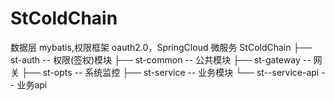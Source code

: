 # StColdChain
数据层 mybatis,权限框架 oauth2.0，SpringCloud
微服务
StColdChain
├── st-auth -- 权限(签权)模块
├── st-common -- 公共模块
├── st-gateway -- 网关
├── st-opts -- 系统监控
├── st-service -- 业务模块
└── st--service-api -- 业务api
